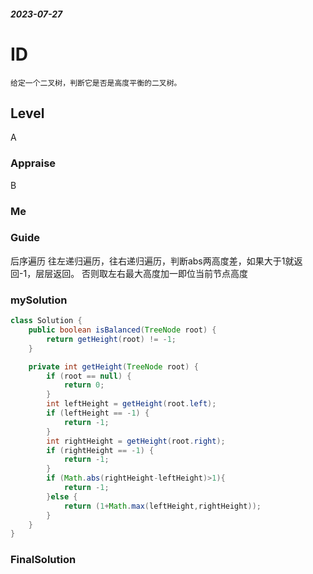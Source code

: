 ##### 2023-07-27
# ID
```
给定一个二叉树，判断它是否是高度平衡的二叉树。
```
## Level
A
### Appraise
B
### Me



### Guide
后序遍历
往左递归遍历，往右递归遍历，判断abs两高度差，如果大于1就返回-1，层层返回。
否则取左右最大高度加一即位当前节点高度

### mySolution
```java
class Solution {
    public boolean isBalanced(TreeNode root) {
        return getHeight(root) != -1;
    }

    private int getHeight(TreeNode root) {
        if (root == null) {
            return 0;
        }
        int leftHeight = getHeight(root.left);
        if (leftHeight == -1) {
            return -1;
        }
        int rightHeight = getHeight(root.right);
        if (rightHeight == -1) {
            return -1;
        }
        if (Math.abs(rightHeight-leftHeight)>1){
            return -1;
        }else {
            return (1+Math.max(leftHeight,rightHeight));
        }
    }
}
```
### FinalSolution
```java

```
